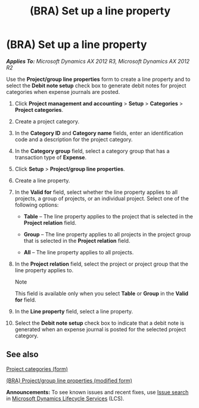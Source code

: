 ﻿---
title: (BRA) Set up a line property
TOCTitle: (BRA) Set up a line property
ms:assetid: 1cfaf228-f899-4ba5-a86a-e7e1eeca3c94
ms:mtpsurl: https://technet.microsoft.com/en-us/library/JJ853378(v=AX.60)
ms:contentKeyID: 50396749
ms.date: 04/18/2014
mtps_version: v=AX.60
---

# (BRA) Set up a line property 


_**Applies To:** Microsoft Dynamics AX 2012 R3, Microsoft Dynamics AX 2012 R2_

Use the **Project/group line properties** form to create a line property and to select the **Debit note setup** check box to generate debit notes for project categories when expense journals are posted.

1.  Click **Project management and accounting** \> **Setup** \> **Categories** \> **Project categories**.

2.  Create a project category.

3.  In the **Category ID** and **Category name** fields, enter an identification code and a description for the project category.

4.  In the **Category group** field, select a category group that has a transaction type of **Expense**.

5.  Click **Setup** \> **Project/group line properties**.

6.  Create a line property.

7.  In the **Valid for** field, select whether the line property applies to all projects, a group of projects, or an individual project. Select one of the following options:
    
      - **Table** – The line property applies to the project that is selected in the **Project relation** field.
    
      - **Group** – The line property applies to all projects in the project group that is selected in the **Project relation** field.
    
      - **All** – The line property applies to all projects.

8.  In the **Project relation** field, select the project or project group that the line property applies to.
    

    > [!NOTE]
    > <P>This field is available only when you select <STRONG>Table</STRONG> or <STRONG>Group</STRONG> in the <STRONG>Valid for</STRONG> field.</P>



9.  In the **Line property** field, select a line property.

10. Select the **Debit note setup** check box to indicate that a debit note is generated when an expense journal is posted for the selected project category.

## See also

[Project categories (form)](https://technet.microsoft.com/en-us/library/aa582118\(v=ax.60\))

[(BRA) Project/group line properties (modified form)](https://technet.microsoft.com/en-us/library/jj911306\(v=ax.60\))

  
**Announcements:** To see known issues and recent fixes, use [Issue search](http://go.microsoft.com/fwlink/?linkid=389258) in [Microsoft Dynamics Lifecycle Services](http://go.microsoft.com/fwlink/?linkid=306505) (LCS).

